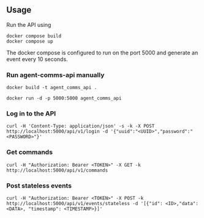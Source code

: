 ## Usage

Run the API using

```
docker compose build
docker compose up
```

The docker compose is configured to run on the port 5000 and generate an event every 10 seconds.

### Run agent-comms-api manually

```
docker build -t agent_comms_api .

docker run -d -p 5000:5000 agent_comms_api
```

### Log in to the API

```
curl -H 'Content-Type: application/json' -s -k -X POST http://localhost:5000/api/v1/login -d '{"uuid":"<UUID>","password":"<PASSWORD>"}'
```

### Get commands

```
curl -H "Authorization: Bearer <TOKEN>" -X GET -k http://localhost:5000/api/v1/commands
```

### Post stateless events

```
curl -H "Authorization: Bearer <TOKEN>" -X POST -k http://localhost:5000/api/v1/events/stateless -d '[{"id": <ID>,"data": <DATA>, "timestamp": <TIMESTAMP>}]'
```
